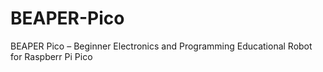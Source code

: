 # BEAPER-Pico
 BEAPER Pico – Beginner Electronics and Programming Educational Robot for Raspberr Pi Pico
